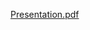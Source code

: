 [Presentation.pdf](https://github.com/pchibu/Texas-Biofuel-Supply-Network-Optimization/files/7169851/Presentation.pdf)
